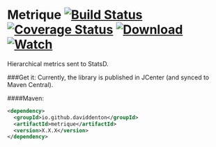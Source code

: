 Metrique [![Build Status](https://travis-ci.org/daviddenton/metrique.svg)](https://travis-ci.org/daviddenton/metrique) [![Coverage Status](https://coveralls.io/repos/daviddenton/metrique/badge.svg?branch=master)](https://coveralls.io/r/daviddenton/metrique?branch=master) [![Download](https://api.bintray.com/packages/daviddenton/maven/metrique/images/download.svg) ](https://bintray.com/daviddenton/maven/metrique/_latestVersion) [ ![Watch](https://www.bintray.com/docs/images/bintray_badge_color.png) ](https://bintray.com/daviddenton/maven/metrique/view?source=watch)
=========

Hierarchical metrics sent to StatsD.

###Get it:
Currently, the library is published in JCenter (and synced to Maven Central).

####Maven:
```XML
<dependency>
  <groupId>io.github.daviddenton</groupId>
  <artifactId>metrique</artifactId>
  <version>X.X.X</version>
</dependency>
```
